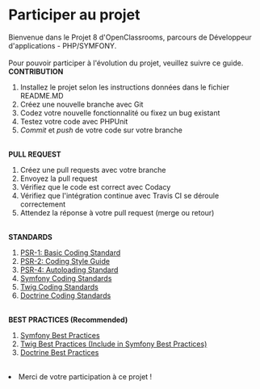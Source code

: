 # Participer au projet <br/>
Bienvenue dans le Projet 8 d'OpenClassrooms, parcours de Développeur d'applications - PHP/SYMFONY.
</br>  
Pour pouvoir participer à l'évolution du projet, veuillez suivre ce guide. 
<br/>
<b>CONTRIBUTION</b>
<ol>
    <li>Installez le projet selon les instructions données dans le fichier README.MD</li>
    <li>Créez une nouvelle branche avec Git</li>
    <li>Codez votre nouvelle fonctionnalité ou fixez un bug existant</li>
    <li>Testez votre code avec PHPUnit</li>
    <li><em>Commit</em> et <em>push</em> de votre code sur votre branche</li>
</ol>
<br/>
<b>PULL REQUEST</b>
<ol>
    <li>Créez une pull requests avec votre branche</li>
    <li>Envoyez la pull request</li>
    <li>Vérifiez que le code est correct avec Codacy</li>
    <li>Vérifiez que l'intégration continue avec Travis CI se déroule correctement</li>
    <li>Attendez la réponse à votre pull request (merge ou retour)</li>
</ol>
</br>
<b>STANDARDS</b>
<ol>
    <li><a href="https://github.com/php-fig/fig-standards/blob/master/accepted/PSR-1-basic-coding-standard.md" target="_blank">PSR-1: Basic Coding Standard</a></li>
    <li><a href="https://github.com/php-fig/fig-standards/blob/master/accepted/PSR-2-coding-style-guide.md" target="_blank">PSR-2: Coding Style Guide</a></li>
    <li><a href="https://github.com/php-fig/fig-standards/blob/master/accepted/PSR-4-autoloader.md" target="_blank">PSR-4: Autoloading Standard</a></li>
    <li><a href="https://symfony.com/doc/3.1/contributing/code/standards.html" target="_blank">Symfony Coding Standards</a></li>
    <li><a href="https://twig.symfony.com/doc/2.x/coding_standards.html" target="_blank">Twig Coding Standards</a></li>
    <li><a href="https://www.doctrine-project.org/projects/doctrine-coding-standard/en/5.0/index.html" target="_blank">Doctrine Coding Standards</a></li>
</ol>
</br>
<b>BEST PRACTICES (Recommended)</b>
<ol>
    <li><a href="https://symfony.com/doc/4.3/best_practices.html" target="_blank">Symfony Best Practices</a></li>
    <li><a href="https://symfony.com/doc/4.3/best_practices.html" target="_blank">Twig Best Practices (Include in Symfony Best Practices)</a></li>
    <li><a href="https://www.doctrine-project.org/projects/doctrine-orm/en/2.6/reference/best-practices.html" target="_blank">Doctrine Best Practices</a></li>
</ol>
</br>
<li>Merci de votre participation à ce projet !</li>
